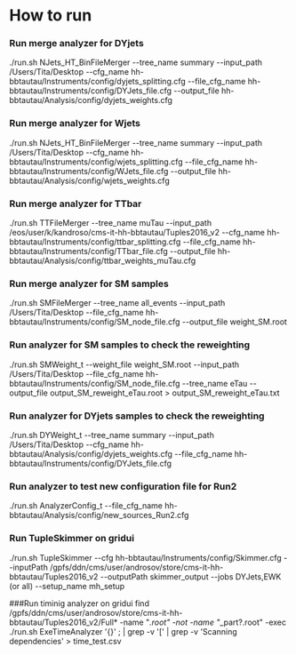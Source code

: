 # How to run
### Run merge analyzer for DYjets
./run.sh NJets_HT_BinFileMerger --tree_name summary --input_path /Users/Tita/Desktop --cfg_name hh-bbtautau/Instruments/config/dyjets_splitting.cfg --file_cfg_name hh-bbtautau/Instruments/config/DYJets_file.cfg --output_file hh-bbtautau/Analysis/config/dyjets_weights.cfg

### Run merge analyzer for Wjets
./run.sh NJets_HT_BinFileMerger --tree_name summary --input_path /Users/Tita/Desktop --cfg_name hh-bbtautau/Instruments/config/wjets_splitting.cfg --file_cfg_name hh-bbtautau/Instruments/config/WJets_file.cfg --output_file hh-bbtautau/Analysis/config/wjets_weights.cfg

### Run merge analyzer for TTbar
./run.sh TTFileMerger --tree_name muTau --input_path /eos/user/k/kandroso/cms-it-hh-bbtautau/Tuples2016_v2 --cfg_name hh-bbtautau/Instruments/config/ttbar_splitting.cfg --file_cfg_name hh-bbtautau/Instruments/config/TTbar_file.cfg --output_file hh-bbtautau/Analysis/config/ttbar_weights_muTau.cfg

### Run merge analyzer for SM samples
./run.sh SMFileMerger --tree_name all_events --input_path /Users/Tita/Desktop --file_cfg_name hh-bbtautau/Instruments/config/SM_node_file.cfg --output_file weight_SM.root

### Run analyzer for SM samples to check the reweighting
./run.sh SMWeight_t --weight_file weight_SM.root --input_path /Users/Tita/Desktop --file_cfg_name hh-bbtautau/Instruments/config/SM_node_file.cfg --tree_name eTau --output_file output_SM_reweight_eTau.root > output_SM_reweight_eTau.txt

### Run analyzer for DYjets samples to check the reweighting
./run.sh DYWeight_t --tree_name summary --input_path /Users/Tita/Desktop --cfg_name hh-bbtautau/Analysis/config/dyjets_weights.cfg --file_cfg_name hh-bbtautau/Instruments/config/DYJets_file.cfg

### Run analyzer to test new configuration file for Run2
./run.sh AnalyzerConfig_t --file_cfg_name hh-bbtautau/Analysis/config/new_sources_Run2.cfg

### Run TupleSkimmer on gridui
./run.sh TupleSkimmer --cfg hh-bbtautau/Instruments/config/Skimmer.cfg --inputPath /gpfs/ddn/cms/user/androsov/store/cms-it-hh-bbtautau/Tuples2016_v2 --outputPath skimmer_output --jobs DYJets,EWK (or all) --setup_name mh_setup

###Run timinig analyzer on gridui
find /gpfs/ddn/cms/user/androsov/store/cms-it-hh-bbtautau/Tuples2016_v2/Full*  -name "*.root" -not -name "*_part?.root" -exec ./run.sh ExeTimeAnalyzer '{}' \; | grep -v '\[' | grep -v 'Scanning dependencies' > time_test.csv


